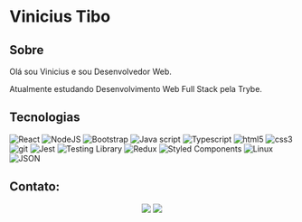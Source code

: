 # Vinicius Tibo

## Sobre

Olá sou Vinicius e sou Desenvolvedor Web.

Atualmente estudando Desenvolvimento Web Full Stack pela Trybe.

## Tecnologias

![React](https://img.shields.io/badge/React-20232A?style=for-the-badge&logo=react&logoColor=61DAFB) ![NodeJS](https://img.shields.io/badge/Node.js-339933?style=for-the-badge&logo=nodedotjs&logoColor=white) ![Bootstrap](https://img.shields.io/badge/Bootstrap-563D7C?style=for-the-badge&logo=bootstrap&logoColor=white) ![Java script](https://img.shields.io/badge/JavaScript-F7DF1E?style=for-the-badge&logo=javascript&logoColor=black) ![Typescript](https://img.shields.io/badge/TypeScript-007ACC?style=for-the-badge&logo=typescript&logoColor=white) ![html5](https://img.shields.io/badge/HTML5-E34F26?style=for-the-badge&logo=html5&logoColor=white) ![css3](https://img.shields.io/badge/CSS3-1572B6?style=for-the-badge&logo=css3&logoColor=white) ![git](https://img.shields.io/badge/Git-F05032?style=for-the-badge&logo=git&logoColor=white) ![Jest](https://img.shields.io/badge/Jest-FFF?style=for-the-badge&logo=jest&logoColor=C03B13) ![Testing Library](https://img.shields.io/badge/Testing_Library-18191A?style=for-the-badge&logo=testing-library&logoColor=FE4646) ![Redux](https://img.shields.io/badge/Redux-764ABC?style=for-the-badge&logo=redux&logoColor=white) ![Styled Components](https://img.shields.io/badge/Styled_Components-3D3D3D?style=for-the-badge&logo=styled-components&logoColor=FEA4E7) ![Linux](https://img.shields.io/badge/Linux-EFBB21?style=for-the-badge&logo=linux&logoColor=000)
 ![JSON](https://img.shields.io/badge/json-5E5C5C?style=for-the-badge&logo=json&logoColor=white)

 ## Contato:

<div align="center">
  <a href="https://www.linkedin.com/in/vtibo/" target="_blank"><img src="https://img.shields.io/badge/-LinkedIn-%230077B5?style=for-the-badge&logo=linkedin&logoColor=white" target="_blank"></a> 
  <a href = "mailto:viniciustibo.vt@gmail.com"><img src="https://img.shields.io/badge/Gmail-D14836?style=for-the-badge&logo=gmail&logoColor=white" target="_blank"></a>
</div>


<!--
**vinTibo/vinTibo** is a ✨ _special_ ✨ repository because its `README.md` (this file) appears on your GitHub profile.

Here are some ideas to get you started:

- 🔭 I’m currently working on ...
- 🌱 I’m currently learning ...
- 👯 I’m looking to collaborate on ...
- 🤔 I’m looking for help with ...
- 💬 Ask me about ...
- 📫 How to reach me: ...
- 😄 Pronouns: ...
- ⚡ Fun fact: ...
-->
